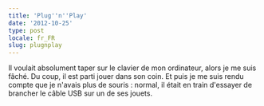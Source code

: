 ```yaml
---
title: 'Plug''n''Play'
date: '2012-10-25'
type: post
locale: fr_FR
slug: plugnplay
---
```


Il voulait absolument taper sur le clavier de mon ordinateur, alors je me suis fâché. Du coup, il est parti jouer dans son coin. Et puis je me suis rendu compte que je n'avais plus de souris : normal, il était en train d'essayer de brancher le câble USB sur un de ses jouets.
